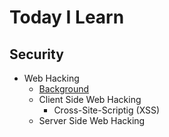 # Today I Learn

## Security
* Web Hacking
  - [Background](https://github.com/augustf86/Today_I_Learn/blob/main/Security/Background.md)
  - Client Side Web Hacking
    + Cross-Site-Scriptig (XSS)
  - Server Side Web Hacking
